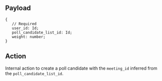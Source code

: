 ## Payload

```
{
   // Required
   user_id: Id;
   poll_candidate_list_id: Id;
   weight: number;
}
```

## Action

Internal action to create a poll candidate with the `meeting_id` inferred from the `poll_candidate_list_id`.
